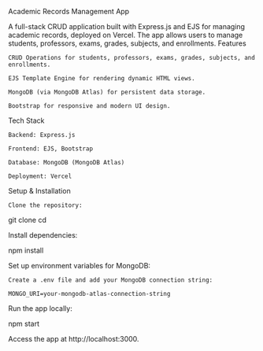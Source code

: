 Academic Records Management App

A full-stack CRUD application built with Express.js and EJS for managing academic records, deployed on Vercel. The app allows users to manage students, professors, exams, grades, subjects, and enrollments.
Features

    CRUD Operations for students, professors, exams, grades, subjects, and enrollments.

    EJS Template Engine for rendering dynamic HTML views.

    MongoDB (via MongoDB Atlas) for persistent data storage.

    Bootstrap for responsive and modern UI design.

Tech Stack

    Backend: Express.js

    Frontend: EJS, Bootstrap

    Database: MongoDB (MongoDB Atlas)

    Deployment: Vercel

Setup & Installation

    Clone the repository:

git clone <repository-url>
cd <project-folder>

Install dependencies:

npm install

Set up environment variables for MongoDB:

    Create a .env file and add your MongoDB connection string:

    MONGO_URI=your-mongodb-atlas-connection-string

Run the app locally:

npm start

Access the app at http://localhost:3000.
